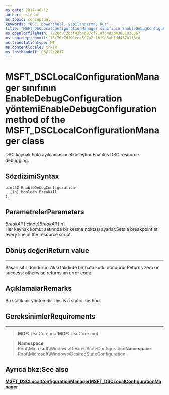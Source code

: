 ```yaml
---
ms.date: 2017-06-12
author: eslesar
ms.topic: conceptual
keywords: "DSC, powershell, yapılandırma, Kur"
title: "MSFT_DSCLocalConfigurationManager sınıfının EnableDebugConfiguration yöntemi"
ms.openlocfilehash: 7220c972b3f43b4697cf71df54d2d43881938367
ms.sourcegitcommit: 75f70c7df01eea5e7a2c16f9a3ab1dd437a1f8fd
ms.translationtype: MT
ms.contentlocale: tr-TR
ms.lasthandoff: 06/12/2017
---
```

# <a name="enabledebugconfiguration-method-of-the-msftdsclocalconfigurationmanager-class"></a><span data-ttu-id="fc393-103">MSFT_DSCLocalConfigurationManager sınıfının EnableDebugConfiguration yöntemi</span><span class="sxs-lookup"><span data-stu-id="fc393-103">EnableDebugConfiguration method of the MSFT_DSCLocalConfigurationManager class</span></span>

<span data-ttu-id="fc393-104">DSC kaynak hata ayıklamasını etkinleştirir.</span><span class="sxs-lookup"><span data-stu-id="fc393-104">Enables DSC resource debugging.</span></span>

<a name="syntax"></a><span data-ttu-id="fc393-105">Sözdizimi</span><span class="sxs-lookup"><span data-stu-id="fc393-105">Syntax</span></span>
------

```mof
uint32 EnableDebugConfiguration(
  [in] boolean BreakAll
);
```

<a name="parameters"></a><span data-ttu-id="fc393-106">Parametreler</span><span class="sxs-lookup"><span data-stu-id="fc393-106">Parameters</span></span>
----------

<span data-ttu-id="fc393-107">*BreakAll* \[içinde\]</span><span class="sxs-lookup"><span data-stu-id="fc393-107">*BreakAll* \[in\]</span></span>  
<span data-ttu-id="fc393-108">Her kaynak komut satırında bir kesme noktası ayarlar.</span><span class="sxs-lookup"><span data-stu-id="fc393-108">Sets a breakpoint at every line in the resource script.</span></span>

## <a name="return-value"></a><span data-ttu-id="fc393-109">Dönüş değeri</span><span class="sxs-lookup"><span data-stu-id="fc393-109">Return value</span></span>
------------

<span data-ttu-id="fc393-110">Başarı sıfır döndürür; Aksi takdirde bir hata kodu döndürür.</span><span class="sxs-lookup"><span data-stu-id="fc393-110">Returns zero on success; otherwise returns an error code.</span></span>

## <a name="remarks"></a><span data-ttu-id="fc393-111">Açıklamalar</span><span class="sxs-lookup"><span data-stu-id="fc393-111">Remarks</span></span>

<span data-ttu-id="fc393-112">Bu statik bir yöntemdir.</span><span class="sxs-lookup"><span data-stu-id="fc393-112">This is a static method.</span></span>

## <a name="requirements"></a><span data-ttu-id="fc393-113">Gereksinimler</span><span class="sxs-lookup"><span data-stu-id="fc393-113">Requirements</span></span>
------------
><span data-ttu-id="fc393-114">**MOF:** DscCore.mof</span><span class="sxs-lookup"><span data-stu-id="fc393-114">**MOF:** DscCore.mof</span></span>

><span data-ttu-id="fc393-115">**Namespace**: Root\Microsoft\Windows\DesiredStateConfiguration</span><span class="sxs-lookup"><span data-stu-id="fc393-115">**Namespace**: Root\Microsoft\Windows\DesiredStateConfiguration</span></span>


## <a name="see-also"></a><span data-ttu-id="fc393-116">Ayrıca bkz:</span><span class="sxs-lookup"><span data-stu-id="fc393-116">See also</span></span>


[<span data-ttu-id="fc393-117">**MSFT_DSCLocalConfigurationManager**</span><span class="sxs-lookup"><span data-stu-id="fc393-117">**MSFT_DSCLocalConfigurationManager**</span></span>](msft-dsclocalconfigurationmanager.md)
 

 



